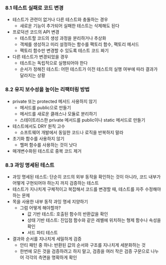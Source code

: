 ### 8.1 테스트 실패로 코드 변경
* 테스트가 관련이 없거나 다른 테스트와 충돌하는 경우
	* 새로운 기능이 추가되어 실패한 테스트는 삭제해도 된다
* 프로덕션 코드의 API 변경
	* 테스트할 코드의 생성 과정을 분리하거나 추상화
	* 객체를 생성하고 미리 설정하는 함수를 팩토리 함수, 팩토리 메서드
	* 팩토리 함수만 변경할 수 있도록 테스트 코드 짜기
* 다른 테스트가 변경되었을 경우
	* 테스트는 독립적으로 실행되어야 한다
	* 순서가 정해진 테스트: 어떤 테스트가 이전 테스트의 실행 여부에 따라 결과가 달라지는 상황

### 8.2 유지 보수성을 높이는 리팩터링 방법
* private 또는 protected 메서드 사용하지 않기
	* 메서드를 public으로 만들기
	* 메서드를 새로운 클래스나 모듈로 분리하기
	* 스테이트리스한 private 메서드를 public이나 static 메서드로 만들기
* 테스트에서도 DRY 원칙 고수
	* 소프트웨어 개발에서 동일한 코드나 로직을 반복하지 말라
* 초기화 함수를 사용하지 않기
	* 헬퍼 함수를 사용하는 것이 낫다
* 매개변수화된 테스트로 중복 코드 제거

### 8.3 과잉 명세된 테스트
* 과잉 명세된 테스트: 단순히 코드의 외부 동작을 확인하는 것이 아니라, 코드 내부가 어떻게 구현되어야 하는지 까지 검증하는 테스트
* 테스트가 지나치게 구체적이고 복잡해서 코드를 변경할 때, 테스트를 자주 수정해야 하는 문제
* 목을 사용한 내부 동작 과잉 명세 지양하기
	* 그럼 어떻게 해야할까?
		* 값 기반 테스트: 호출된 함수의 반환값을 확인
		* 상태 기반 테스트: 진입점 함수와 같은 레벨에 위치하는 형제 함수나 속성을 확인
		* 서드 파티 테스트
* 결과와 순서를 지나치게 세밀하게 검증
	* 안티 패턴 중 하나: 반환된 값의 순서와 구조를 지나치게 세분화하는 것
	* 한번에 모든 것을 검증하려고 하지 말고, 검증을 여러 작은 검증 구문으로 나누어 각각의 측면을 명확하게 확인